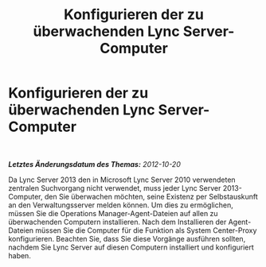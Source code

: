 ﻿---
title: Konfigurieren der zu überwachenden Lync Server-Computer
TOCTitle: Konfigurieren der zu überwachenden Lync Server-Computer
ms:assetid: 9f1b2b91-d5af-42ad-a27d-b0815f762ad8
ms:mtpsurl: https://technet.microsoft.com/de-de/library/JJ205118(v=OCS.15)
ms:contentKeyID: 49294920
ms.date: 05/19/2016
mtps_version: v=OCS.15
ms.translationtype: HT
---

# Konfigurieren der zu überwachenden Lync Server-Computer

 

_**Letztes Änderungsdatum des Themas:** 2012-10-20_

Da Lync Server 2013 den in Microsoft Lync Server 2010 verwendeten zentralen Suchvorgang nicht verwendet, muss jeder Lync Server 2013-Computer, den Sie überwachen möchten, seine Existenz per Selbstauskunft an den Verwaltungsserver melden können. Um dies zu ermöglichen, müssen Sie die Operations Manager-Agent-Dateien auf allen zu überwachenden Computern installieren. Nach dem Installieren der Agent-Dateien müssen Sie die Computer für die Funktion als System Center-Proxy konfigurieren. Beachten Sie, dass Sie diese Vorgänge ausführen sollten, nachdem Sie Lync Server auf diesen Computern installiert und konfiguriert haben.

